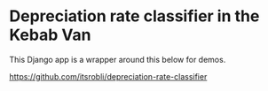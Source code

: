 # Depreciation rate classifier in the Kebab Van

This Django app is a wrapper around this below for demos.

https://github.com/itsrobli/depreciation-rate-classifier

